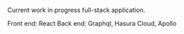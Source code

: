 Current work in progress full-stack application.

Front end: React
Back end: Graphql, Hasura Cloud, Apollo



